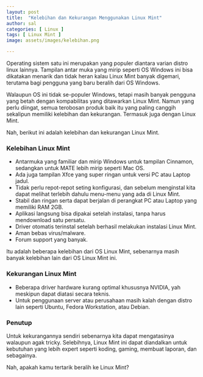 ```yaml
---
layout: post
title:  "Kelebihan dan Kekurangan Menggunakan Linux Mint"
author: sal
categories: [ Linux ]
tags: [ Linux Mint ]
image: assets/images/kelebihan.png

---
```



Operating sistem satu ini merupakan yang populer diantara varian distro linux lainnya. Tampilan antar muka yang mirip seperti OS Windows ini bisa dikatakan menarik dan tidak heran kalau Linux Mint banyak digemari, terutama bagi pengguna yang baru beralih dari OS Windows.

Walaupun OS ini tidak se-populer Windows, tetapi masih banyak pengguna yang betah dengan kompabilitas yang ditawarkan Linux Mint. Namun yang perlu diingat, semua terobosan produk baik itu yang paling canggih sekalipun memiliki kelebihan dan kekurangan. Termasuk juga dengan Linux Mint.

Nah, berikut ini adalah kelebihan dan kekurangan Linux Mint.

### Kelebihan Linux Mint

- Antarmuka yang familiar dan mirip Windows untuk tampilan Cinnamon, sedangkan untuk MATE lebih mirip seperti Mac OS.
- Ada juga tampilan Xfce yang super ringan untuk versi PC atau Laptop jadul.
- Tidak perlu repot-repot seting konfigurasi, dan sebelum menginstal kita dapat melihat terlebih dahulu menu-menu yang ada di Linux Mint.
- Stabil dan ringan serta dapat berjalan di perangkat PC atau Laptop yang memiliki RAM 2GB.
- Aplikasi langsung bisa dipakai setelah instalasi, tanpa harus mendownload satu persatu.
- Driver otomatis terinstal setelah berhasil melakukan instalasi Linux Mint.
- Aman bebas virus/malware.
- Forum support yang banyak.

Itu adalah beberapa kelebihan dari OS Linux Mint, sebenarnya masih banyak kelebihan lain dari OS Linux Mint ini.

### Kekurangan Linux Mint

- Beberapa driver hardware kurang optimal khususnya NVIDIA, yah meskipun dapat diatasi secara teknis.
- Untuk penggunaan server atau perusahaan masih kalah dengan distro lain seperti Ubuntu, Fedora Workstation, atau Debian.

### Penutup

Untuk kekurangannya sendiri sebenarnya kita dapat mengatasinya walaupun agak tricky. Selebihnya, Linux Mint ini dapat diandalkan untuk kebutuhan yang lebih expert seperti koding, gaming, membuat laporan, dan sebagainya.

Nah, apakah kamu tertarik beralih ke Linux Mint?